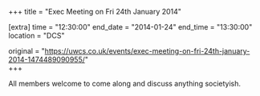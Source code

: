 +++
title = "Exec Meeting on Fri 24th January 2014"

[extra]
time = "12:30:00"
end_date = "2014-01-24"
end_time = "13:30:00"
location = "DCS"

original = "https://uwcs.co.uk/events/exec-meeting-on-fri-24th-january-2014-1474489090955/"    
+++

All members welcome to come along and discuss anything societyish.

